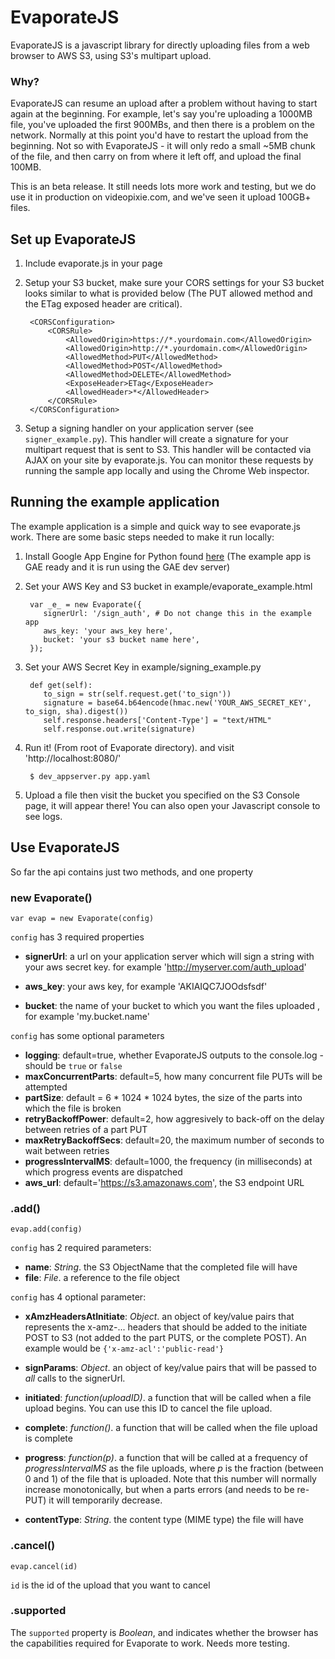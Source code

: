 EvaporateJS
===========

EvaporateJS is a javascript library for directly uploading files from a web browser to AWS S3, using S3's multipart upload. 

### Why?
EvaporateJS can resume an upload after a problem without having to start again at the beginning. For example, let's say you're uploading a 1000MB file, you've uploaded the first 900MBs, and then there is a problem on the network. Normally at this point you'd have to restart the upload from the beginning. Not so with EvaporateJS - it will only redo a small ~5MB chunk of the file, and then carry on from where it left off, and upload the final 100MB.     

This is an beta release. It still needs lots more work and testing, but we do use it in production on videopixie.com, and we've seen it upload 100GB+ files.


## Set up EvaporateJS


1. Include evaporate.js in your page

     <script language="javascript" type="text/javascript" src="../evaporate.js"></script>

2. Setup your S3 bucket, make sure your CORS settings for your S3 bucket looks similar to what is provided below (The PUT allowed method and the ETag exposed header are critical).

        <CORSConfiguration>
            <CORSRule>
                <AllowedOrigin>https://*.yourdomain.com</AllowedOrigin>
                <AllowedOrigin>http://*.yourdomain.com</AllowedOrigin>
                <AllowedMethod>PUT</AllowedMethod>
                <AllowedMethod>POST</AllowedMethod>
                <AllowedMethod>DELETE</AllowedMethod>
                <ExposeHeader>ETag</ExposeHeader>
                <AllowedHeader>*</AllowedHeader>
            </CORSRule>
        </CORSConfiguration>

3. Setup a signing handler on your application server (see `signer_example.py`).  This handler will create a signature for your multipart request that is sent to S3.  This handler will be contacted via AJAX on your site by evaporate.js. You can monitor these requests by running the sample app locally and using the Chrome Web inspector.


## Running the example application

The example application is a simple and quick way to see evaporate.js work.  There are some basic steps needed to make it run locally:

1. Install Google App Engine for Python found [here](https://developers.google.com/appengine/downloads#Google_App_Engine_SDK_for_Python) (The example app is GAE ready and it is run using the GAE dev server)

2. Set your AWS Key and S3 bucket in example/evaporate_example.html


        var _e_ = new Evaporate({
           signerUrl: '/sign_auth', # Do not change this in the example app
           aws_key: 'your aws_key here',
           bucket: 'your s3 bucket name here',
        });

3. Set your AWS Secret Key in example/signing_example.py

        def get(self):
           to_sign = str(self.request.get('to_sign'))
           signature = base64.b64encode(hmac.new('YOUR_AWS_SECRET_KEY', to_sign, sha).digest())
           self.response.headers['Content-Type'] = "text/HTML"
           self.response.out.write(signature)

4. Run it! (From root of Evaporate directory). and visit 'http://localhost:8080/'

        $ dev_appserver.py app.yaml

5. Upload a file then visit the bucket you specified on the S3 Console page, it will appear there! You can also open your Javascript console to see logs.

## Use EvaporateJS


So far the api contains just two methods, and one property

### new Evaporate()

`var evap = new Evaporate(config)`


`config` has 3 required properties

* **signerUrl**:  a url on your application server which will sign a string with your aws secret key. for example 'http://myserver.com/auth_upload'

* **aws_key**:  your aws key, for example 'AKIAIQC7JOOdsfsdf'

* **bucket**:  the name of your bucket to which you want the files uploaded , for example 'my.bucket.name'


`config` has some optional parameters

* **logging**: default=true, whether EvaporateJS outputs to the console.log  - should be `true` or `false`
* **maxConcurrentParts**: default=5, how many concurrent file PUTs will be attempted
* **partSize**: default = 6 * 1024 * 1024 bytes, the size of the parts into which the file is broken
* **retryBackoffPower**: default=2, how aggresively to back-off on the delay between retries of a part PUT
* **maxRetryBackoffSecs**: default=20, the maximum number of seconds to wait between retries 
* **progressIntervalMS**: default=1000, the frequency (in milliseconds) at which progress events are dispatched
* **aws_url**: default='https://s3.amazonaws.com', the S3 endpoint URL

### .add()

`evap.add(config)`

`config` has 2 required parameters:

* **name**: _String_. the S3 ObjectName that the completed file will have
* **file**: _File_. a reference to the file object

`config` has 4 optional parameter:


* **xAmzHeadersAtInitiate**: _Object_. an object of key/value pairs that represents the x-amz-... headers that should be added to the initiate POST to S3 (not added to the part PUTS, or the complete POST). An example would be `{'x-amz-acl':'public-read'}`

* **signParams**: _Object_. an object of key/value pairs that will be passed to _all_ calls to the signerUrl.

* **initiated**: _function(uploadID)_. a function that will be called when a file upload begins. You can use this ID to cancel the file upload.

* **complete**: _function()_. a function that will be called when the file upload is complete

* **progress**: _function(p)_. a function that will be called at a frequency of _progressIntervalMS_ as the file uploads, where _p_ is the fraction (between 0 and 1) of the file that is uploaded. Note that this number will normally increase monotonically, but when a parts errors (and needs to be re-PUT) it will temporarily decrease.

* **contentType**: _String_. the content type (MIME type) the file will have

### .cancel()
`evap.cancel(id)`

`id` is the id of the upload that you want to cancel

### .supported

The `supported` property is _Boolean_, and indicates whether the browser has the capabilities required for Evaporate to work. Needs more testing.  


